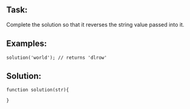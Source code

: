 Task:
-----

Complete the solution so that it reverses the string value passed into it.

Examples:
---------

```
solution('world'); // returns 'dlrow'
```

Solution:
---------

```
function solution(str){

}
```
